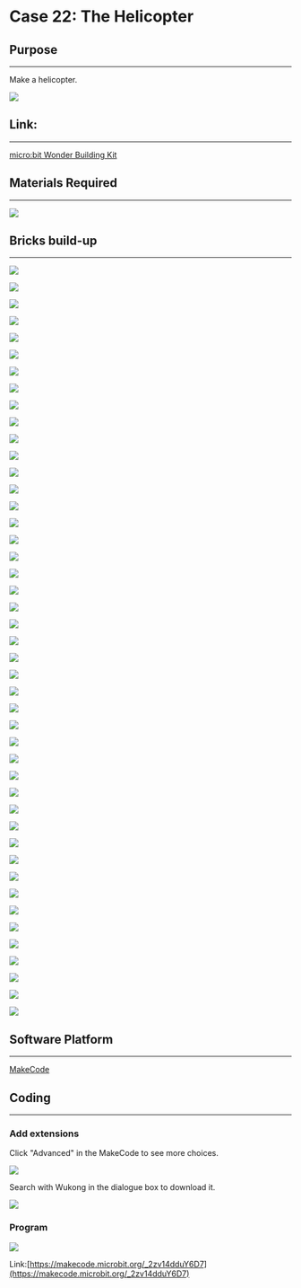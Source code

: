 # Case 22: The Helicopter

## Purpose
---
Make a helicopter.
 
![](./images/Wonder-Building-Kit-case-22-01.png)

## Link: 
---
[micro:bit Wonder Building Kit](https://www.elecfreaks.com/micro-bit-wonder-building-kit-without-micro-bit-board.html)

## Materials Required
---
![](./images/Wonder-Building-Kit-step-case-22-01.png)

## Bricks build-up
---
![](./images/Wonder-Building-Kit-step-case-22-02.png)

![](./images/Wonder-Building-Kit-step-case-22-03.png)

![](./images/Wonder-Building-Kit-step-case-22-04.png)

![](./images/Wonder-Building-Kit-step-case-22-05.png)

![](./images/Wonder-Building-Kit-step-case-22-06.png)

![](./images/Wonder-Building-Kit-step-case-22-07.png)

![](./images/Wonder-Building-Kit-step-case-22-08.png)

![](./images/Wonder-Building-Kit-step-case-22-09.png)

![](./images/Wonder-Building-Kit-step-case-22-10.png)

![](./images/Wonder-Building-Kit-step-case-22-11.png)

![](./images/Wonder-Building-Kit-step-case-22-12.png)

![](./images/Wonder-Building-Kit-step-case-22-13.png)

![](./images/Wonder-Building-Kit-step-case-22-14.png)

![](./images/Wonder-Building-Kit-step-case-22-15.png)

![](./images/Wonder-Building-Kit-step-case-22-16.png)

![](./images/Wonder-Building-Kit-step-case-22-17.png)

![](./images/Wonder-Building-Kit-step-case-22-18.png)

![](./images/Wonder-Building-Kit-step-case-22-19.png)

![](./images/Wonder-Building-Kit-step-case-22-20.png)

![](./images/Wonder-Building-Kit-step-case-22-21.png)

![](./images/Wonder-Building-Kit-step-case-22-22.png)

![](./images/Wonder-Building-Kit-step-case-22-23.png)

![](./images/Wonder-Building-Kit-step-case-22-24.png)

![](./images/Wonder-Building-Kit-step-case-22-25.png)

![](./images/Wonder-Building-Kit-step-case-22-26.png)

![](./images/Wonder-Building-Kit-step-case-22-27.png)

![](./images/Wonder-Building-Kit-step-case-22-28.png)

![](./images/Wonder-Building-Kit-step-case-22-29.png)

![](./images/Wonder-Building-Kit-step-case-22-30.png)

![](./images/Wonder-Building-Kit-step-case-22-31.png)

![](./images/Wonder-Building-Kit-step-case-22-32.png)

![](./images/Wonder-Building-Kit-step-case-22-33.png)

![](./images/Wonder-Building-Kit-step-case-22-34.png)

![](./images/Wonder-Building-Kit-step-case-22-35.png)

![](./images/Wonder-Building-Kit-step-case-22-36.png)

![](./images/Wonder-Building-Kit-step-case-22-37.png)

![](./images/Wonder-Building-Kit-step-case-22-38.png)

![](./images/Wonder-Building-Kit-step-case-22-39.png)

![](./images/Wonder-Building-Kit-step-case-22-40.png)

![](./images/Wonder-Building-Kit-step-case-22-41.png)

![](./images/Wonder-Building-Kit-step-case-22-42.png)

![](./images/Wonder-Building-Kit-step-case-22-43.png)

![](./images/Wonder-Building-Kit-step-case-22-44.png)

![](./images/Wonder-Building-Kit-step-case-22-45.png)

![](./images/Wonder-Building-Kit-step-case-22-46.png)

## Software Platform
---
[MakeCode](https://makecode.microbit.org/)

## Coding
---
### Add extensions
Click "Advanced" in the MakeCode to see more choices.
 
![](./images/Wonder-Building-Kit-case-21-02.png)

Search with Wukong in the dialogue box to download it. 

![](./images/Wonder-Building-Kit-case-21-03.png)





### Program
 
![](./images/Wonder-Building-Kit-case-22-04.png)

Link:[https://makecode.microbit.org/_2zv14dduY6D7](https://makecode.microbit.org/_2zv14dduY6D7)

